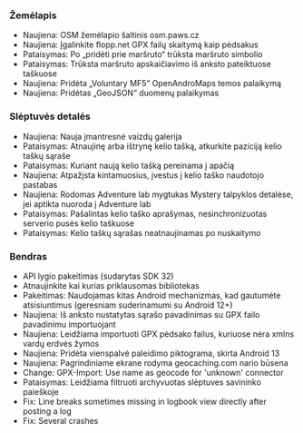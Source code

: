 ### Žemėlapis
- Naujiena: OSM žemėlapio šaltinis osm.paws.cz
- Naujiena: Įgalinkite flopp.net GPX failų skaitymą kaip pėdsakus
- Pataisymas: Po „pridėti prie maršruto“ trūksta maršruto simbolio
- Pataisymas: Trūksta maršruto apskaičiavimo iš anksto pateiktuose taškuose
- Naujiena: Pridėta „Voluntary MF5“ OpenAndroMaps temos palaikymą
- Naujiena: Pridėtas „GeoJSON“ duomenų palaikymas

### Slėptuvės detalės
- Naujiena: Nauja įmantresnė vaizdų galerija
- Pataisymas: Atnaujinę arba ištrynę kelio tašką, atkurkite paziciją kelio taškų sąraše
- Pataisymas: Kuriant naują kelio tašką pereinama į apačią
- Naujiena: Atpažįsta kintamuosius, įvestus į kelio taško naudotojo pastabas
- Naujiena: Rodomas Adventure lab mygtukas Mystery talpyklos detalėse, jei aptikta nuoroda į Adventure lab
- Pataisymas: Pašalintas kelio taško aprašymas, nesinchronizuotas serverio pusės kelio taškuose
- Pataisymas: Kelio taškų sąrašas neatnaujinamas po nuskaitymo

### Bendras
- API lygio pakeitimas (sudarytas SDK 32)
- Atnaujinkite kai kurias priklausomas bibliotekas
- Pakeitimas: Naudojamas kitas Android mechanizmas, kad gautumėte atsisiuntimus (geresniam suderinamumi su Android 12+)
- Naujiena: Iš anksto nustatytas sąrašo pavadinimas su GPX failo pavadinimu importuojant
- Naujiena: Leidžiama importuoti GPX pėdsako failus, kuriuose nėra xmlns vardų erdvės žymos
- Naujiena: Pridėta vienspalvė paleidimo piktograma, skirta Android 13
- Naujiena: Pagrindiniame ekrane rodyma geocaching.com nario būsena
- Change: GPX-Import: Use name as geocode for 'unknown' connector
- Pataisymas: Leidžiama filtruoti archyvuotas slėptuves savininko paieškoje
- Fix: Line breaks sometimes missing in logbook view directly after posting a log
- Fix: Several crashes
